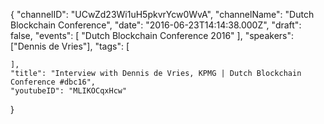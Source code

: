{
    "channelID": "UCwZd23Wi1uH5pkvrYcw0WvA",
    "channelName": "Dutch Blockchain Conference",
    "date": "2016-06-23T14:14:38.000Z",
    "draft": false,
    "events": [
        "Dutch Blockchain Conference 2016"
    ],
    "speakers": ["Dennis de Vries"],
    "tags": [

    ],
    "title": "Interview with Dennis de Vries, KPMG | Dutch Blockchain Conference #dbc16",
    "youtubeID": "MLIKOCqxHcw"
}

